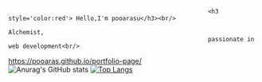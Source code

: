                                                             <h3 style='color:red'> Hello,I'm pooarasu</h3><br/>
                                                                  Alchemist,
                                                            passionate in web development<br/>
https://pooaras.github.io/portfolio-page/<br/>
![Anurag's GitHub stats](https://github-readme-stats.vercel.app/api?username=pooaras&show_icons=true&theme=radical)
[![Top Langs](https://github-readme-stats.vercel.app/api/top-langs/?username=pooaras&layout=compact)](https://github.com/anuraghazra/github-readme-stats)


